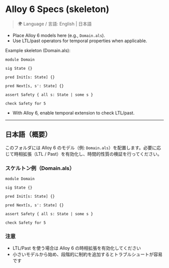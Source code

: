 # Alloy 6 Specs (skeleton)

> 🌍 Language / 言語: English | 日本語

- Place Alloy 6 models here (e.g., `Domain.als`).
- Use LTL/past operators for temporal properties when applicable.

Example skeleton (Domain.als):

```
module Domain

sig State {}

pred Init[s: State] {}

pred Next[s, s': State] {}

assert Safety { all s: State | some s }

check Safety for 5
```

- With Alloy 6, enable temporal extension to check LTL/past.

---

## 日本語（概要）

このフォルダには Alloy 6 のモデル（例: `Domain.als`）を配置します。必要に応じて時相拡張（LTL / Past）を有効化し、時間的性質の検証を行ってください。

### スケルトン例（Domain.als）
```
module Domain

sig State {}

pred Init[s: State] {}

pred Next[s, s': State] {}

assert Safety { all s: State | some s }

check Safety for 5
```

### 注意
- LTL/Past を使う場合は Alloy 6 の時相拡張を有効化してください
- 小さいモデルから始め、段階的に制約を追加するとトラブルシュートが容易です
